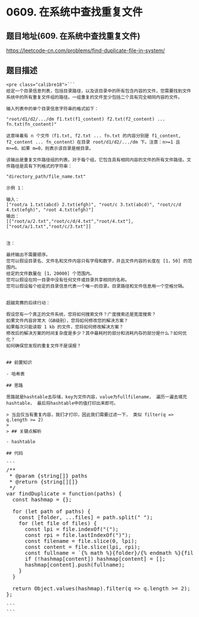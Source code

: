 # 0609. 在系统中查找重复文件

## 题目地址(609. 在系统中查找重复文件)

<https://leetcode-cn.com/problems/find-duplicate-file-in-system/>

## 题目描述

```
<pre class="calibre18">```
给定一个目录信息列表，包括目录路径，以及该目录中的所有包含内容的文件，您需要找到文件系统中的所有重复文件组的路径。一组重复的文件至少包括二个具有完全相同内容的文件。

输入列表中的单个目录信息字符串的格式如下：

"root/d1/d2/.../dm f1.txt(f1_content) f2.txt(f2_content) ... fn.txt(fn_content)"

这意味着有 n 个文件（f1.txt, f2.txt ... fn.txt 的内容分别是 f1_content, f2_content ... fn_content）在目录 root/d1/d2/.../dm 下。注意：n>=1 且 m>=0。如果 m=0，则表示该目录是根目录。

该输出是重复文件路径组的列表。对于每个组，它包含具有相同内容的文件的所有文件路径。文件路径是具有下列格式的字符串：

"directory_path/file_name.txt"

示例 1：

输入：
["root/a 1.txt(abcd) 2.txt(efgh)", "root/c 3.txt(abcd)", "root/c/d 4.txt(efgh)", "root 4.txt(efgh)"]
输出：  
[["root/a/2.txt","root/c/d/4.txt","root/4.txt"],["root/a/1.txt","root/c/3.txt"]]


注：

最终输出不需要顺序。
您可以假设目录名、文件名和文件内容只有字母和数字，并且文件内容的长度在 [1，50] 的范围内。
给定的文件数量在 [1，20000] 个范围内。
您可以假设在同一目录中没有任何文件或目录共享相同的名称。
您可以假设每个给定的目录信息代表一个唯一的目录。目录路径和文件信息用一个空格分隔。


超越竞赛的后续行动：

假设您有一个真正的文件系统，您将如何搜索文件？广度搜索还是宽度搜索？
如果文件内容非常大（GB级别），您将如何修改您的解决方案？
如果每次只能读取 1 kb 的文件，您将如何修改解决方案？
修改后的解决方案的时间复杂度是多少？其中最耗时的部分和消耗内存的部分是什么？如何优化？
如何确保您发现的重复文件不是误报？

```
```

## 前置知识

- 哈希表

## 思路

思路就是hashtable去存储，key为文件内容，value为fullfilename， 遍历一遍去填充hashtable， 最后将hashtable中的值打印出来即可。

> 当且仅当有重复内容，我们才打印，因此我们需要过滤一下， 类似 filter(q => q.length >= 2)
> 
> ## 关键点解析

- hashtable

## 代码

```
<pre class="calibre18">```
<span class="hljs-title">/**
 * @param {string[]} paths
 * @return {string[][]}
 */</span>
<span class="hljs-keyword">var</span> findDuplicate = <span class="hljs-function"><span class="hljs-keyword">function</span>(<span class="hljs-params">paths</span>) </span>{
  <span class="hljs-keyword">const</span> hashmap = {};

  <span class="hljs-keyword">for</span> (<span class="hljs-keyword">let</span> path <span class="hljs-keyword">of</span> paths) {
    <span class="hljs-keyword">const</span> [folder, ...files] = path.split(<span class="hljs-string">" "</span>);
    <span class="hljs-keyword">for</span> (<span class="hljs-keyword">let</span> file <span class="hljs-keyword">of</span> files) {
      <span class="hljs-keyword">const</span> lpi = file.indexOf(<span class="hljs-string">"("</span>);
      <span class="hljs-keyword">const</span> rpi = file.lastIndexOf(<span class="hljs-string">")"</span>);
      <span class="hljs-keyword">const</span> filename = file.slice(<span class="hljs-params">0</span>, lpi);
      <span class="hljs-keyword">const</span> content = file.slice(lpi, rpi);
      <span class="hljs-keyword">const</span> fullname = <span class="hljs-string">`{% math %}{folder}/{% endmath %}{filename}`</span>;
      <span class="hljs-keyword">if</span> (!hashmap[content]) hashmap[content] = [];
      hashmap[content].push(fullname);
    }
  }

  <span class="hljs-keyword">return</span> <span class="hljs-params">Object</span>.values(hashmap).filter(q => q.length >= <span class="hljs-params">2</span>);
};

```
```
